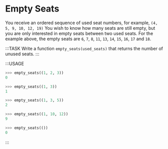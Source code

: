 # Empty Seats

You receive an ordered sequence of used seat numbers, for example, `(4, 5, 9, 10, 12, 19)`
You wish to know how many seats are still empty, but you are only interested in empty seats between two used seats.
For the example above, the empty seats are `6`, `7`, `8`, `11`, `13`, `14`, `15`, `16`, `17` and `18`.

:::TASK
Write a function `empty_seats(used_seats)` that returns the number of unused seats.
:::

:::USAGE

```python
>>> empty_seats((1, 2, 3))
0

>>> empty_seats((1, 3))
1

>>> empty_seats((1, 3, 5))
2

>>> empty_seats((1, 10, 12))
9

>>> empty_seats(())
0
```

:::
